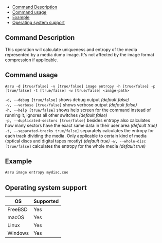 

- [Command Description](#command-description)
- [Command usage](#command-usage)
- [Example](#example)
- [Operating system support](#operating-system-support)


## Command Description

This operation will calculate uniqueness and entropy of the media represented by a media dump image. It's not affected by the image format compression if applicable.

## Command usage

```
Aaru -d [true/false] -v [true/false] image entropy -h [true/false] -p [true/false] -t [true/false] -w [true/false] <image-path>
```

`-d, --debug [true/false]` shows debug output *(default false)*  
`-v, --verbose [true/false]` shows verbose output *(default false)*  
`-h, --help [true/false]` shows help screen for the command instead of running it, ignores all other switches *(default false)*  
`-p, --duplicated-sectors [true/false]` besides entropy also calculates how many sectors have the exact same data in their user area *(default true)*
`-t, --separated-tracks true/false]` separately calculates the entropy for each track dividing the media. Only applicable to certain kind of media (optical discs and digital tapes mostly) *(default true)*
`-w, --whole-disc [true/false]` calculates the entropy for the whole media *(default true)*

## Example

```bash
Aaru image entropy mydisc.cue
```

## Operating system support

| OS | Supported |
|----|-----------|
| FreeBSD | Yes  |
| macOS   | Yes  |
| Linux   | Yes  |
| Windows | Yes  |
